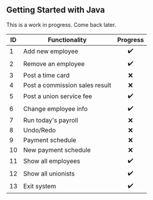 ## Getting Started with Java
This is a work in progress. Come back later.

| ID |             Functionality              |     Progress               |
| -------- | -------------------------------| :---:|
|     1    |  Add new employee               | :heavy_check_mark: |
|     2    |  Remove an employee            | :heavy_check_mark: |
|     3    |  Post a time card               | :x: |
|     4    |  Post a commission sales result             | :x: |
|     5    |  Post a union service fee            | :heavy_check_mark: |
|     6    |  Change employee info       | :heavy_check_mark: |
|     7    |  Run today's payroll           | :x: |
|     8    |  Undo/Redo                     | :x: |
|     9    |  Payment schedule              | :x: |
|    10    |  New payment schedule | :x: |
|    11    |  Show all employees | :heavy_check_mark: |
|    12    |  Show all unionists | :heavy_check_mark: |
|    13    |  Exit system | :heavy_check_mark: |
